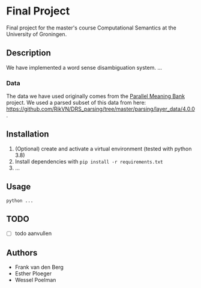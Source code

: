 # Final Project
Final project for the master's course Computational Semantics at the University of Groningen.

## Description
We have implemented a word sense disambiguation system.
...
### Data
The data we have used originally comes from the [Parallel Meaning Bank](https://pmb.let.rug.nl/) project.
We used a parsed subset of this data from here: <https://github.com/RikVN/DRS_parsing/tree/master/parsing/layer_data/4.0.0>.

## Installation
1. (Optional) create and activate a virtual environment (tested with python 3.8)
2. Install dependencies with `pip install -r requirements.txt`
3. ...

## Usage
`python ...`

## TODO
- [ ] todo aanvullen

## Authors
* Frank van den Berg
* Esther Ploeger
* Wessel Poelman